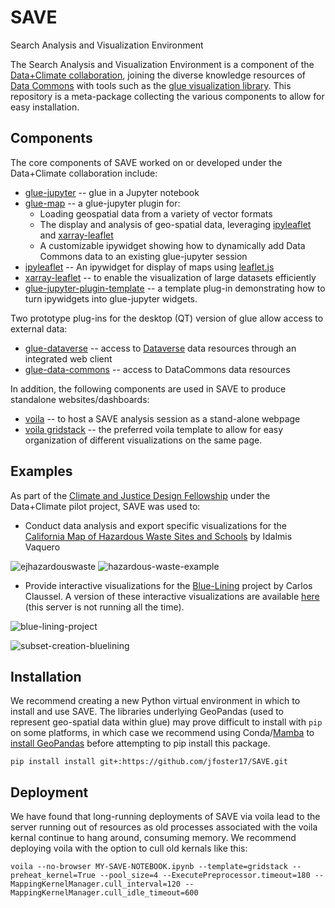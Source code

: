 # SAVE
Search Analysis and Visualization Environment

The Search Analysis and Visualization Environment is a component of the [Data+Climate collaboration](https://sites.google.com/cfa.harvard.edu/data-climate/home?pli=1), joining the diverse knowledge resources of [Data Commons](https://datacommons.org) with tools such as the [glue visualization library](http://glueviz.org). This repository is a meta-package collecting the various components to allow for easy installation.

## Components

The core components of SAVE worked on or developed under the Data+Climate collaboration include:

- [glue-jupyter](https://glue-jupyter.readthedocs.io/en/latest/) -- glue in a Jupyter notebook
- [glue-map](https://github.com/jfoster17/glue-map) -- a glue-jupyter plugin for:
  - Loading geospatial data from a variety of vector formats
  - The display and analysis of geo-spatial data, leveraging [ipyleaflet](https://ipyleaflet.readthedocs.io/en/latest/) and [xarray-leaflet](https://xarray-leaflet.readthedocs.io/en/latest/)
  - A customizable ipywidget showing how to dynamically add Data Commons data to an existing glue-jupyter session
- [ipyleaflet](https://ipyleaflet.readthedocs.io/en/latest/) -- An ipywidget for display of maps using [leaflet.js](https://leafletjs.com)
- [xarray-leaflet](https://xarray-leaflet.readthedocs.io/en/latest/) -- to enable the visualization of large datasets efficiently
- [glue-jupyter-plugin-template](https://github.com/jfoster17/glue-jupyter-plugin-template) -- a template plug-in demonstrating how to turn ipywidgets into glue-jupyter widgets.

Two prototype plug-ins for the desktop (QT) version of glue allow access to external data:
- [glue-dataverse](https://github.com/jfoster17/glue-dataverse) -- access to [Dataverse](https://dataverse.org) data resources through an integrated web client 
- [glue-data-commons](https://github.com/jfoster17/glue-data-commons) -- access to DataCommons data resources

In addition, the following components are used in SAVE to produce standalone websites/dashboards:

- [voila](https://voila.readthedocs.io/en/stable/) -- to host a SAVE analysis session as a stand-alone webpage
- [voila gridstack](https://github.com/voila-dashboards/voila-gridstack) -- the preferred voila template to allow for easy organization of different visualizations on the same page.

## Examples

As part of the [Climate and Justice Design Fellowship](https://projects.iq.harvard.edu/climatefellowship) under the Data+Climate pilot project, SAVE was used to:

- Conduct data analysis and export specific visualizations for the [California Map of Hazardous Waste Sites and Schools](https://ejhazardouswaste.com/) by Idalmis Vaquero

![ejhazardouswaste](https://user-images.githubusercontent.com/3639698/215529678-9e33b55d-6802-4534-ac83-fcd415082708.png)
![hazardous-waste-example](https://user-images.githubusercontent.com/3639698/215537632-1ce38cbf-bec0-4935-b6a5-292d38e029d4.gif)

- Provide interactive visualizations for the [Blue-Lining](https://bluelining.org/) project by Carlos Claussel. A version of these interactive visualizations are available [here](https://glue-map-demo.net) (this server is not running all the time).

![blue-lining-project](https://user-images.githubusercontent.com/3639698/215523270-e2e23b63-6975-4385-8cb0-8b91132e28c6.png)

![subset-creation-bluelining](https://user-images.githubusercontent.com/3639698/215537659-ee315aac-c283-4ac9-9932-ad681a77d20e.gif)

## Installation

We recommend creating a new Python virtual environment in which to install and use SAVE. The libraries underlying GeoPandas (used to represent geo-spatial data within glue) may prove difficult to install with `pip` on some platforms, in which case we recommend using Conda/[Mamba](https://mamba.readthedocs.io/en/latest/index.html) to [install GeoPandas](https://geopandas.org/en/stable/getting_started/install.html) before attempting to pip install this package.

`pip install install git+:https://github.com/jfoster17/SAVE.git`

## Deployment

We have found that long-running deployments of SAVE via voila lead to the server running out of resources as old processes associated with the voila kernal continue to hang around, consuming memory. We recommend deploying voila with the option to cull old kernals like this:

`voila --no-browser MY-SAVE-NOTEBOOK.ipynb --template=gridstack --preheat_kernel=True --pool_size=4 --ExecutePreprocessor.timeout=180 --MappingKernelManager.cull_interval=120 --MappingKernelManager.cull_idle_timeout=600`
